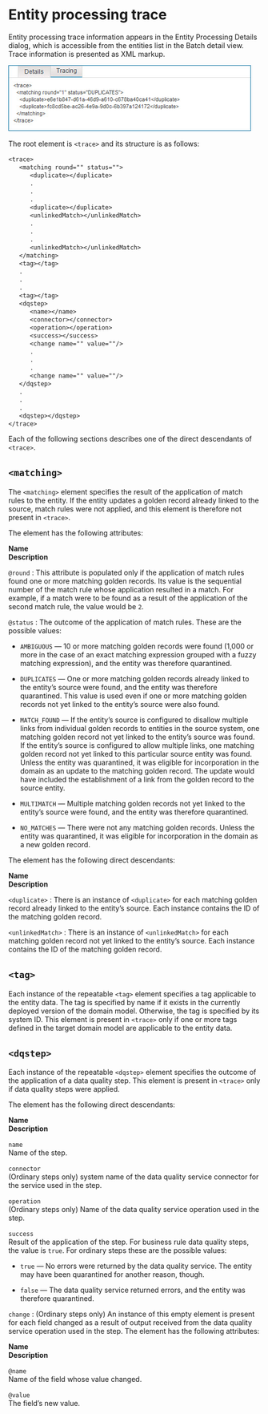 # Entity processing trace

<head>
  <meta name="guidename" content="DataHub"/>
  <meta name="context" content="GUID-b54f46b5-7812-466f-8829-49db265b0619"/>
</head>


Entity processing trace information appears in the Entity Processing Details dialog, which is accessible from the entities list in the Batch detail view. Trace information is presented as XML markup.

![Tracing tab in the Entity Processing Details dialog](../Images/Reporting/mdm-ds-reporting-entity-processing-details-tracing_62d0e97b-3df9-469c-b5c6-35eb3f76f1d8.jpg)

The root element is `<trace>` and its structure is as follows:

```
<trace>
   <matching round="" status="">
      <duplicate></duplicate>
      .
      .
      .
      <duplicate></duplicate>
      <unlinkedMatch></unlinkedMatch>
      .
      .
      .
      <unlinkedMatch></unlinkedMatch>
   </matching>
   <tag></tag>
   .
   .
   .
   <tag></tag>
   <dqstep>
      <name></name>
      <connector></connector>
      <operation></operation>
      <success></success>
      <change name="" value=""/>
      .
      .
      .
      <change name="" value=""/>
   </dqstep>
   .
   .
   .
   <dqstep></dqstep>
</trace>
```

Each of the following sections describes one of the direct descendants of `<trace>`.

## `<matching>` 

The `<matching>` element specifies the result of the application of match rules to the entity. If the entity updates a golden record already linked to the source, match rules were not applied, and this element is therefore not present in `<trace>`.

The element has the following attributes:

**Name**
<br />**Description**

`@round`
:   This attribute is populated only if the application of match rules found one or more matching golden records. Its value is the sequential number of the match rule whose application resulted in a match. For example, if a match were to be found as a result of the application of the second match rule, the value would be `2`.

`@status`
:   The outcome of the application of match rules. These are the possible values:

 -   `AMBIGUOUS` — 10 or more matching golden records were found \(1,000 or more in the case of an exact matching expression grouped with a fuzzy matching expression\), and the entity was therefore quarantined.

 -   `DUPLICATES` — One or more matching golden records already linked to the entity’s source were found, and the entity was therefore quarantined. This value is used even if one or more matching golden records not yet linked to the entity’s source were also found.

 -   `MATCH_FOUND` — If the entity’s source is configured to disallow multiple links from individual golden records to entities in the source system, one matching golden record not yet linked to the entity’s source was found. If the entity’s source is configured to allow multiple links, one matching golden record not yet linked to this particular source entity was found. Unless the entity was quarantined, it was eligible for incorporation in the domain as an update to the matching golden record. The update would have included the establishment of a link from the golden record to the source entity.

-   `MULTIMATCH` — Multiple matching golden records not yet linked to the entity’s source were found, and the entity was therefore quarantined.

-   `NO_MATCHES` — There were not any matching golden records. Unless the entity was quarantined, it was eligible for incorporation in the domain as a new golden record.


The element has the following direct descendants:

**Name**
<br />**Description**

`<duplicate>`
:   There is an instance of `<duplicate>` for each matching golden record already linked to the entity’s source. Each instance contains the ID of the matching golden record.

`<unlinkedMatch>`
:   There is an instance of `<unlinkedMatch>` for each matching golden record not yet linked to the entity’s source. Each instance contains the ID of the matching golden record.

## `<tag>` 

Each instance of the repeatable `<tag>` element specifies a tag applicable to the entity data. The tag is specified by name if it exists in the currently deployed version of the domain model. Otherwise, the tag is specified by its system ID. This element is present in `<trace>` only if one or more tags defined in the target domain model are applicable to the entity data.

## `<dqstep>` 

Each instance of the repeatable `<dqstep>` element specifies the outcome of the application of a data quality step. This element is present in `<trace>` only if data quality steps were applied.

The element has the following direct descendants:

**Name**
<br />**Description**

`name`
<br />Name of the step.

`connector`
<br />\(Ordinary steps only\) system name of the data quality service connector for the service used in the step.

`operation`
<br />\(Ordinary steps only\) Name of the data quality service operation used in the step.

`success`
<br />Result of the application of the step. For business rule data quality steps, the value is `true`. For ordinary steps these are the possible values:

   -   `true` — No errors were returned by the data quality service. The entity may have been quarantined for another reason, though.

   -   `false` — The data quality service returned errors, and the entity was therefore quarantined.


`change`
:   \(Ordinary steps only\) An instance of this empty element is present for each field changed as a result of output received from the data quality service operation used in the step. The element has the following attributes:

   **Name**
   <br /> **Description**

   `@name`
   <br />Name of the field whose value changed.

   `@value`
   <br />The field’s new value.